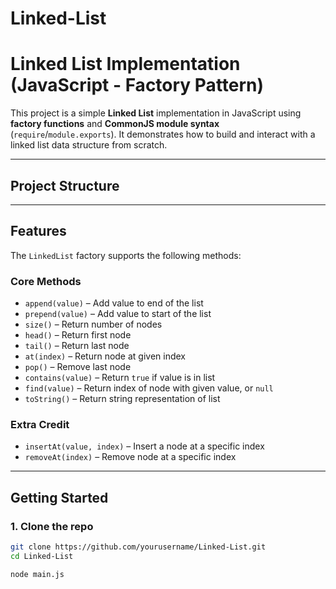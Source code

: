 # Linked-List
# Linked List Implementation (JavaScript - Factory Pattern)

This project is a simple **Linked List** implementation in JavaScript using **factory functions** and **CommonJS module syntax** (`require`/`module.exports`). It demonstrates how to build and interact with a linked list data structure from scratch.

---

## Project Structure


---

## Features

The `LinkedList` factory supports the following methods:

### Core Methods
- `append(value)` – Add value to end of the list
- `prepend(value)` – Add value to start of the list
- `size()` – Return number of nodes
- `head()` – Return first node
- `tail()` – Return last node
- `at(index)` – Return node at given index
- `pop()` – Remove last node
- `contains(value)` – Return `true` if value is in list
- `find(value)` – Return index of node with given value, or `null`
- `toString()` – Return string representation of list

### Extra Credit
- `insertAt(value, index)` – Insert a node at a specific index
- `removeAt(index)` – Remove node at a specific index

---

## Getting Started

### 1. Clone the repo

```bash
git clone https://github.com/yourusername/Linked-List.git
cd Linked-List

node main.js

